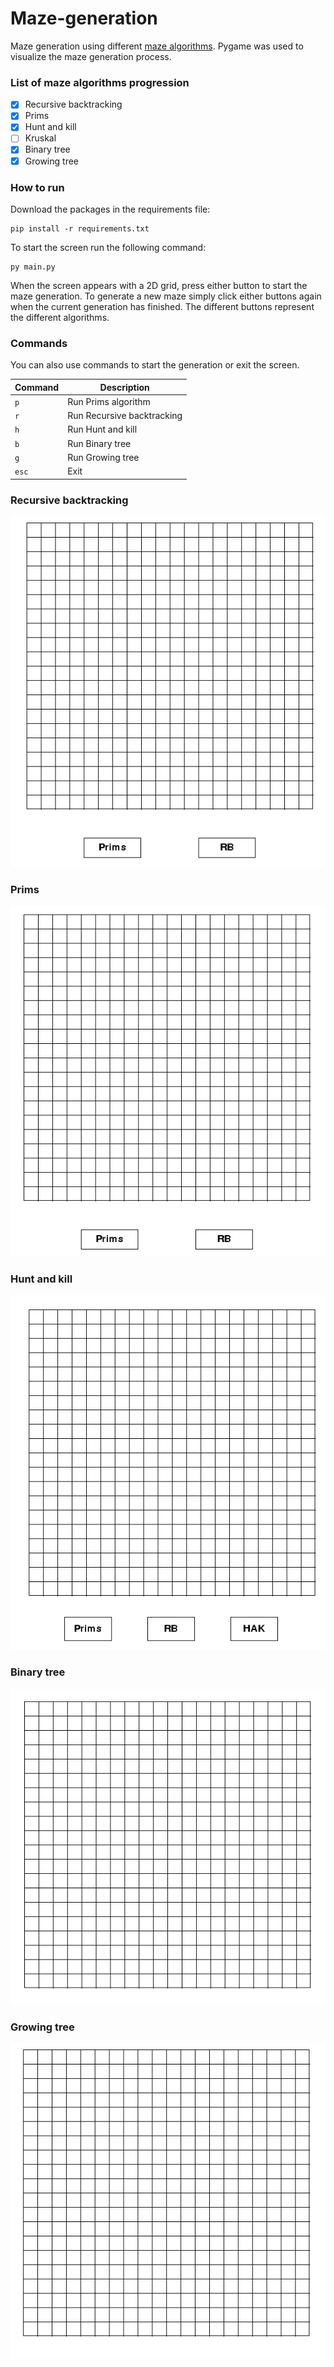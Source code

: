 # Maze-generation
Maze generation using different [maze algorithms](https://en.wikipedia.org/wiki/Maze_generation_algorithm). Pygame was used to visualize the maze generation process.

### List of maze algorithms progression
- [x] Recursive backtracking 
- [x] Prims 
- [x] Hunt and kill
- [ ] Kruskal 
- [x] Binary tree 
- [x] Growing tree

### How to run
Download the packages in the requirements file:


    pip install -r requirements.txt


To start the screen run the following command:


    py main.py


When the screen appears with a 2D grid, press either button to start the maze generation. To generate a new maze simply
click either buttons again when the current generation has finished. The different buttons represent the different algorithms.


### Commands
You can also use commands to start the generation or exit the screen.


| Command | Description |
| ------- | ----------- |
| `p` | Run Prims algorithm |
| `r` | Run Recursive backtracking |
| `h` | Run Hunt and kill |
| `b` | Run Binary tree |
| `g` | Run Growing tree |
| `esc` | Exit |


### Recursive backtracking
![Maze generation visualization RB](./assets/RB%20maze%20generation.gif)

### Prims 
![Maze generation visualization Prims](./assets/prims%20maze%20generation.gif)

### Hunt and kill
![Maze generation visualization hunt and kill](./assets/hak%20generation.gif)

### Binary tree
![Maze generation visualization binary tree](./assets/BT%20generation.gif)

### Growing tree
![Maze generation visualization growing tree](./assets/GT%20generation.gif)
